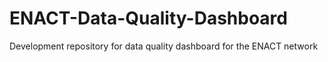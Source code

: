 # ENACT-Data-Quality-Dashboard
Development repository for data quality dashboard for the ENACT network
